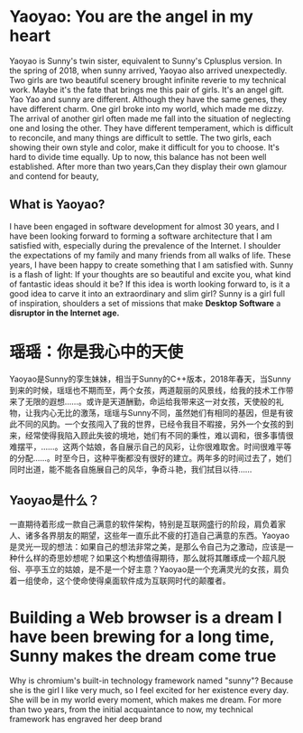 # Yaoyao: You are the angel in my heart
Yaoyao is Sunny's twin sister, equivalent to Sunny's Cplusplus version.  In the spring of 2018, when sunny arrived, Yaoyao also arrived unexpectedly. Two girls are two beautiful scenery brought infinite reverie to my technical work. Maybe it's the fate that brings me this pair of girls. It's an angel gift. Yao Yao and sunny are different. Although they have the same genes, they have different charm. One girl broke into my world, which made me dizzy. The arrival of another girl often made me fall into the situation of neglecting one and losing the other. They have different temperament, which is difficult to reconcile, and many things are difficult to settle. The two girls, each showing their own style and color, make it difficult for you to choose. It's hard to divide time equally. Up to now, this balance has not been well established. After more than two years,Can they display their own glamour and contend for beauty,

## What is Yaoyao?

I have been engaged in software development for almost 30 years, and I have been looking forward to forming a software architecture that I am satisfied with, especially during the prevalence of the Internet. I shoulder the expectations of my family and many friends from all walks of life. These years, I have been happy to create something that I am satisfied with. Sunny is a flash of light: If your thoughts are so beautiful and excite you, what kind of fantastic ideas should it be? If this idea is worth looking forward to, is it a good idea to carve it into an extraordinary and slim girl? Sunny is a girl full of inspiration, shoulders a set of missions that make **Desktop Software** a **disruptor in the Internet age.**

# 瑶瑶：你是我心中的天使
Yaoyao是Sunny的孪生妹妹，相当于Sunny的C++版本，2018年春天，当Sunny到来的时候，瑶瑶也不期而至，两个女孩，两道靓丽的风景线，给我的技术工作带来了无限的遐想……。或许是天道酬勤，命运给我带来这一对女孩，天使般的礼物，让我内心无比的激荡，瑶瑶与Sunny不同，虽然她们有相同的基因，但是有彼此不同的风韵。一个女孩闯入了我的世界，已经令我目不暇接，另外一个女孩的到来，经常使得我陷入顾此失彼的境地，她们有不同的秉性，难以调和，很多事情很难摆平，……。这两个姑娘，各自展示自己的风彩，让你很难取舍。时间很难平等的分配……。时至今日，这种平衡都没有很好的建立。两年多的时间过去了，她们同时出道，能不能各自施展自己的风华，争奇斗艳，我们拭目以待……
## Yaoyao是什么？

一直期待着形成一款自己满意的软件架构，特别是互联网盛行的阶段，肩负着家人、诸多各界朋友的期望，这些年一直乐此不疲的打造自己满意的东西。Yaoyao是灵光一现的想法：如果自己的想法非常之美，是那么令自己为之激动，应该是一种什么样的奇思妙想呢？如果这个构想值得期待，那么就将其雕琢成一个超凡脱俗、亭亭玉立的姑娘，是不是一个好主意？Yaoyao是一个充满灵光的女孩，肩负着一组使命，这个使命使得桌面软件成为互联网时代的颠覆者。

# Building a Web browser is a dream I have been brewing for a long time, Sunny makes the dream come true
Why is chromium's built-in technology framework named "sunny"? Because she is the girl I like very much, so I feel excited for her existence every day. She will be in my world every moment, which makes me dream. For more than two years, from the initial acquaintance to now, my technical framework has engraved her deep brand

